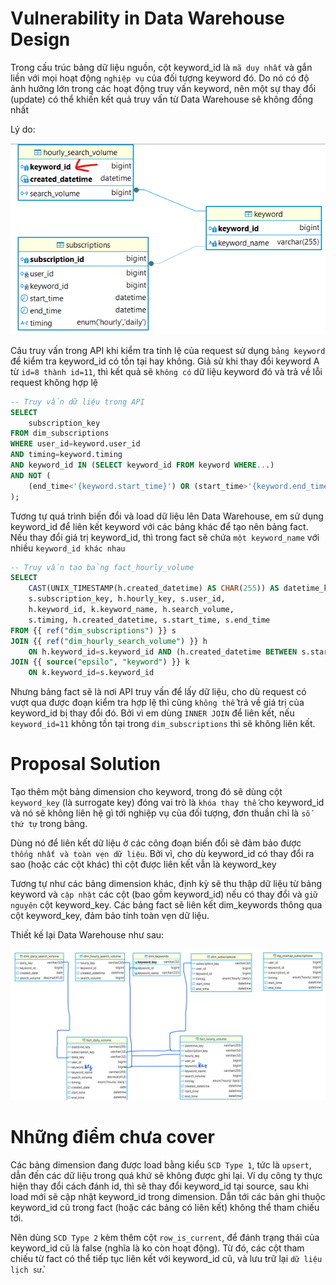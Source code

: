 # Vulnerability in Data Warehouse  Design

Trong cấu trúc bảng dữ liệu nguồn, cột keyword_id là `mã duy nhất` và gắn liền với mọi hoạt động `nghiệp vụ` của đối tượng keyword đó. Do nó có độ ảnh hưởng lớn trong các hoạt động truy vấn keyword, nên một sự thay đổi (update) có thể khiến kết quả truy vấn từ Data Warehouse sẽ không đồng nhất

Lý do:

![alt text](image-2.png)

Câu truy vấn trong API khi kiểm tra tính lệ của request sử dụng `bảng keyword` để kiểm tra keyword_id có tồn tại hay không. Giả sử khi thay đổi keyword A từ `id=8 thành id=11`, thì kết quả sẽ `không có` dữ liệu keyword đó và trả về lỗi request không hợp lệ

```sql
-- Truy vấn dữ liệu trong API
SELECT 
    subscription_key
FROM dim_subscriptions
WHERE user_id=keyword.user_id
AND timing=keyword.timing
AND keyword_id IN (SELECT keyword_id FROM keyword WHERE...)
AND NOT (
    (end_time<'{keyword.start_time}') OR (start_time>'{keyword.end_time}')
);
```

Tương tự quá trình biến đổi và load dữ liệu lên Data Warehouse, em sử dụng keyword_id để liên kết keyword với các bảng khác để tạo nên bảng fact. Nếu thay đổi giá trị keyword_id, thì trong fact sẽ chứa `một keyword_name` với nhiều `keyword_id khác nhau`

```sql
-- Truy vấn tạo bảng fact_hourly_volume
SELECT
    CAST(UNIX_TIMESTAMP(h.created_datetime) AS CHAR(255)) AS datetime_key,
    s.subscription_key, h.hourly_key, s.user_id, 
    h.keyword_id, k.keyword_name, h.search_volume, 
    s.timing, h.created_datetime, s.start_time, s.end_time
FROM {{ ref("dim_subscriptions") }} s
JOIN {{ ref("dim_hourly_search_volume") }} h
	ON h.keyword_id=s.keyword_id AND (h.created_datetime BETWEEN s.start_time AND s.end_time)
JOIN {{ source("epsilo", "keyword") }} k
	ON k.keyword_id=s.keyword_id
```

Nhưng bảng fact sẽ là nơi API truy vấn để lấy dữ liệu, cho dù request có vượt qua được đoạn kiểm tra hợp lệ thì cũng `không thể` trả về giá trị của keyword_id bị thay đổi đó. Bởi vì em dùng `INNER JOIN` để liên kết, nếu `keyword_id=11` không tồn tại trong `dim_subscriptions` thì sẽ không liên kết.

# Proposal Solution

Tạo thêm một bảng dimension cho keyword, trong đó sẽ dùng cột `keyword_key` (là surrogate key) đóng vai trò là `khóa thay thế` cho keyword_id và nó sẽ không liên hệ gì tới nghiệp vụ của đối tượng, đơn thuần chỉ là `số thứ tự` trong bảng. 

Dùng nó để liên kết dữ liệu ở các công đoạn biến đổi sẽ đảm bảo được `thống nhất và toàn vẹn dữ liệu`. Bởi vì, cho dù keyword_id có thay đổi ra sao (hoặc các cột khác) thì cột được liên kết vẫn là keyword_key

Tương tự như các bảng dimension khác, định kỳ sẽ thu thập dữ liệu từ bảng keyword và `cập nhật` các cột (bao gồm keyword_id) nếu có thay đổi và `giữ nguyên` cột keyword_key. Các bảng fact sẽ liên kết dim_keywords thông qua cột keyword_key, đảm bảo tính toàn vẹn dữ liệu.

Thiết kế lại Data Warehouse như sau:

![alt text](image-1.png)

# Những điểm chưa cover

Các bảng dimension đang được load bằng kiểu `SCD Type 1`, tức là `upsert`, dẫn đến các dữ liệu trong quá khứ sẽ không được ghi lại. Ví dụ công ty thực hiện thay đổi cách đánh id, thì sẽ thay đổi keyword_id tại source, sau khi load mới sẽ cập nhật keyword_id trong dimension. Dẫn tới các bản ghi thuộc keyword_id cũ trong fact (hoặc các bảng có liên kết) không thể tham chiếu tới.

Nên dùng `SCD Type 2` kèm thêm cột `row_is_current`, để đánh trạng thái của keyword_id cũ là false (nghĩa là ko còn hoạt động). Từ đó, các cột tham chiếu từ fact có thể tiếp tục liên kết với keyword_id cũ, và lưu trữ lại `dữ liệu lịch sử`.